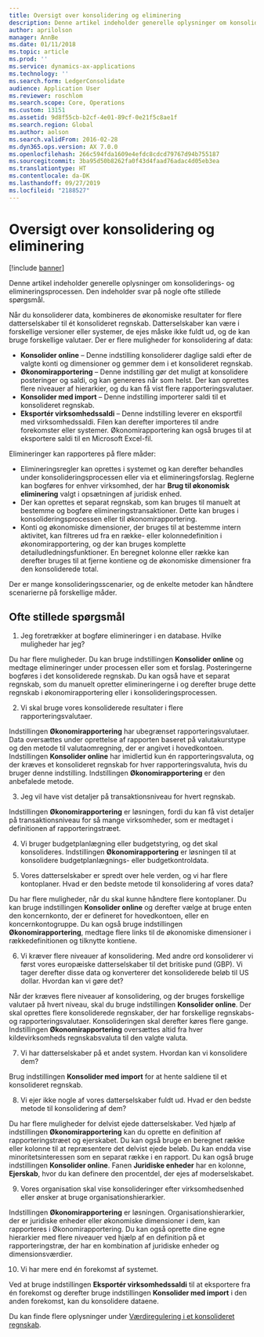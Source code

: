 ```yaml
---
title: Oversigt over konsolidering og eliminering
description: Denne artikel indeholder generelle oplysninger om konsoliderings- og elimineringsprocessen. Den indeholder svar på nogle ofte stillede spørgsmål.
author: aprilolson
manager: AnnBe
ms.date: 01/11/2018
ms.topic: article
ms.prod: ''
ms.service: dynamics-ax-applications
ms.technology: ''
ms.search.form: LedgerConsolidate
audience: Application User
ms.reviewer: roschlom
ms.search.scope: Core, Operations
ms.custom: 13151
ms.assetid: 9d8f55cb-b2cf-4e01-89cf-0e21f5c8ae1f
ms.search.region: Global
ms.author: aolson
ms.search.validFrom: 2016-02-28
ms.dyn365.ops.version: AX 7.0.0
ms.openlocfilehash: 266c594fda1609e4efdc8cdcd79767d94b755187
ms.sourcegitcommit: 3ba95d50b8262fa0f43d4faad76adac4d05eb3ea
ms.translationtype: HT
ms.contentlocale: da-DK
ms.lasthandoff: 09/27/2019
ms.locfileid: "2188527"
---
```

# <a name="consolidation-and-elimination-overview"></a>Oversigt over konsolidering og eliminering

[!include [banner](../includes/banner.md)]

Denne artikel indeholder generelle oplysninger om konsoliderings- og elimineringsprocessen. Den indeholder svar på nogle ofte stillede spørgsmål.

Når du konsoliderer data, kombineres de økonomiske resultater for flere datterselskaber til ét konsolideret regnskab. Datterselskaber kan være i forskellige versioner eller systemer, de ejes måske ikke fuldt ud, og de kan bruge forskellige valutaer. Der er flere muligheder for konsolidering af data:

-   **Konsolider online** – Denne indstilling konsoliderer daglige saldi efter de valgte konti og dimensioner og gemmer dem i et konsolideret regnskab.
-   **Økonomirapportering** – Denne indstilling gør det muligt at konsolidere posteringer og saldi, og kan genereres når som helst. Der kan oprettes flere niveauer af hierarkier, og du kan få vist flere rapporteringsvalutaer.
-   **Konsolider med import** – Denne indstilling importerer saldi til et konsolideret regnskab.
-   **Eksportér virksomhedssaldi** – Denne indstilling leverer en eksportfil med virksomhedssaldi. Filen kan derefter importeres til andre forekomster eller systemer. Økonomirapportering kan også bruges til at eksportere saldi til en Microsoft Excel-fil.

Elimineringer kan rapporteres på flere måder:

-   Elimineringsregler kan oprettes i systemet og kan derefter behandles under konsolideringsprocessen eller via et elimineringsforslag. Reglerne kan bogføres for enhver virksomhed, der har **Brug til økonomisk eliminering** valgt i opsætningen af juridisk enhed.
-   Der kan oprettes et separat regnskab, som kan bruges til manuelt at bestemme og bogføre elimineringstransaktioner. Dette kan bruges i konsolideringsprocessen eller til økonomirapportering.
-   Konti og økonomiske dimensioner, der bruges til at bestemme intern aktivitet, kan filtreres ud fra en række- eller kolonnedefinition i økonomirapportering, og der kan bruges komplette detailudledningsfunktioner. En beregnet kolonne eller række kan derefter bruges til at fjerne kontiene og de økonomiske dimensioner fra den konsoliderede total.

Der er mange konsolideringsscenarier, og de enkelte metoder kan håndtere scenarierne på forskellige måder.

## <a name="frequently-asked-questions"></a>Ofte stillede spørgsmål
1.  Jeg foretrækker at bogføre elimineringer i en database. Hvilke muligheder har jeg?

Du har flere muligheder. Du kan bruge indstillingen **Konsolider online** og medtage elimineringer under processen eller som et forslag. Posteringerne bogføres i det konsoliderede regnskab. Du kan også have et separat regnskab, som du manuelt opretter elimineringerne i og derefter bruge dette regnskab i økonomirapportering eller i konsolideringsprocessen.

2.  Vi skal bruge vores konsoliderede resultater i flere rapporteringsvalutaer.

Indstillingen **Økonomirapportering** har ubegrænset rapporteringsvalutaer. Data oversættes under oprettelse af rapporten baseret på valutakurstype og den metode til valutaomregning, der er angivet i hovedkontoen. Indstillingen **Konsolider online** har imidlertid kun én rapporteringsvaluta, og der kræves et konsolideret regnskab for hver rapporteringsvaluta, hvis du bruger denne indstilling. Indstillingen **Økonomirapportering** er den anbefalede metode.

3.  Jeg vil have vist detaljer på transaktionsniveau for hvert regnskab.

Indstillingen **Økonomirapportering** er løsningen, fordi du kan få vist detaljer på transaktionsniveau for så mange virksomheder, som er medtaget i definitionen af rapporteringstræet.

4.  Vi bruger budgetplanlægning eller budgetstyring, og det skal konsolideres.
Indstillingen **Økonomirapportering** er løsningen til at konsolidere budgetplanlægnings- eller budgetkontroldata.

5.  Vores datterselskaber er spredt over hele verden, og vi har flere kontoplaner. Hvad er den bedste metode til konsolidering af vores data?

Du har flere muligheder, når du skal kunne håndtere flere kontoplaner. Du kan bruge indstillingen **Konsolider online** og derefter vælge at bruge enten den koncernkonto, der er defineret for hovedkontoen, eller en koncernkontogruppe. Du kan også bruge indstillingen **Økonomirapportering**, medtage flere links til de økonomiske dimensioner i rækkedefinitionen og tilknytte kontiene.

6.  Vi kræver flere niveauer af konsolidering. Med andre ord konsoliderer vi først vores europæiske datterselskaber til det britiske pund (GBP). Vi tager derefter disse data og konverterer det konsoliderede beløb til US dollar. Hvordan kan vi gøre det?

Når der kræves flere niveauer af konsolidering, og der bruges forskellige valutaer på hvert niveau, skal du bruge indstillingen **Konsolider online**. Der skal oprettes flere konsoliderede regnskaber, der har forskellige regnskabs- og rapporteringsvalutaer. Konsolideringen skal derefter køres flere gange. Indstillingen **Økonomirapportering** oversættes altid fra hver kildevirksomheds regnskabsvaluta til den valgte valuta.

7.  Vi har datterselskaber på et andet system. Hvordan kan vi konsolidere dem?

Brug indstillingen **Konsolider med import** for at hente saldiene til et konsolideret regnskab.

8.  Vi ejer ikke nogle af vores datterselskaber fuldt ud. Hvad er den bedste metode til konsolidering af dem?

Du har flere muligheder for delvist ejede datterselskaber. Ved hjælp af indstillingen **Økonomirapportering** kan du oprette en definition af rapporteringstræet og ejerskabet. Du kan også bruge en beregnet række eller kolonne til at repræsentere det delvist ejede beløb. Du kan endda vise minoritetsinteressen som en separat række i en rapport. Du kan også bruge indstillingen **Konsolider online**. Fanen **Juridiske enheder** har en kolonne, **Ejerskab**, hvor du kan definere den procentdel, der ejes af moderselskabet.

9.  Vores organisation skal vise konsolideringer efter virksomhedsenhed eller ønsker at bruge organisationshierarkier.

Indstillingen **Økonomirapportering** er løsningen. Organisationshierarkier, der er juridiske enheder eller økonomiske dimensioner i dem, kan rapporteres i Økonomirapportering. Du kan også oprette dine egne hierarkier med flere niveauer ved hjælp af en definition på et rapporteringstræ, der har en kombination af juridiske enheder og dimensionsværdier.

10. Vi har mere end én forekomst af systemet.

Ved at bruge indstillingen **Eksportér virksomhedssaldi** til at eksportere fra én forekomst og derefter bruge indstillingen **Konsolider med import** i den anden forekomst, kan du konsolidere dataene.


Du kan finde flere oplysninger under [Værdiregulering i et konsolideret regnskab](../general-ledger/currency-revaluation-consolidation-company.md).


